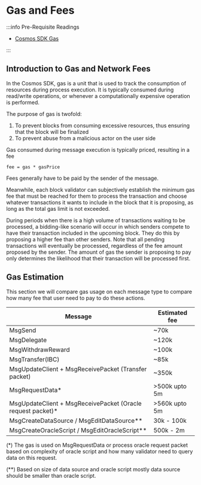 # Gas and Fees

:::info Pre-Requisite Readings

- [Cosmos SDK Gas](https://docs.cosmos.network/main/basics/gas-fees.html)

:::

## Introduction to Gas and Network Fees

In the Cosmos SDK, gas is a unit that is used to track the consumption of resources during process execution. It is typically consumed during read/write operations, or whenever a computationally expensive operation is performed.

The purpose of gas is twofold:

1. To prevent blocks from consuming excessive resources, thus ensuring that the block will be finalized
2. To prevent abuse from a malicious actor on the user side

Gas consumed during message execution is typically priced, resulting in a fee

```
fee = gas * gasPrice
```

Fees generally have to be paid by the sender of the message.

Meanwhile, each block validator can subjectively establish the minimum gas fee that must be reached for them to process the transaction and choose whatever transactions it wants to include in the block that it is proposing, as long as the total gas limit is not exceeded.

During periods when there is a high volume of transactions waiting to be processed, a bidding-like scenario will occur in which senders compete to have their transaction included in the upcoming block. They do this by proposing a higher fee than other senders. Note that all pending transactions will eventually be processed, regardless of the fee amount proposed by the sender. The amount of gas the sender is proposing to pay only determines the likelihood that their transaction will be processed first.

## Gas Estimation

This section we will compare gas usage on each message type to compare how many fee that user need to pay to do these actions.

| Message                                                      | Estimated fee |
| ------------------------------------------------------------ | ------------- |
| MsgSend                                                      | ~70k          |
| MsgDelegate                                                  | ~120k         |
| MsgWithdrawReward                                            | ~100k         |
| MsgTransfer(IBC)                                             | ~85k          |
| MsgUpdateClient + MsgReceivePacket (Transfer packet)         | ~350k         |
| MsgRequestData\*                                             | >500k upto 5m |
| MsgUpdateClient + MsgReceivePacket (Oracle request packet)\* | >560k upto 5m |
| MsgCreateDataSource / MsgEditDataSource\*\*                  | 30k - 100k    |
| MsgCreateOracleScript / MsgEditOracleScript\*\*              | 500k - 2m     |

(\*) The gas is used on MsgRequestData or process oracle request packet based on complexity of oracle script and how many validator need to query data on this request.

(\*\*) Based on size of data source and oracle script mostly data source should be smaller than oracle script.
